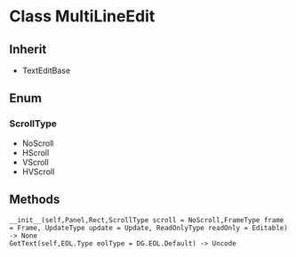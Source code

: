 # Class MultiLineEdit

## Inherit

* TextEditBase

## Enum

### ScrollType

* NoScroll
* HScroll
* VScroll
* HVScroll

## Methods
```
__init__(self,Panel,Rect,ScrollType scroll = NoScroll,FrameType frame = Frame, UpdateType update = Update, ReadOnlyType readOnly = Editable) -> None
GetText(self,EOL.Type eolType = DG.EOL.Default) -> Uncode
```
